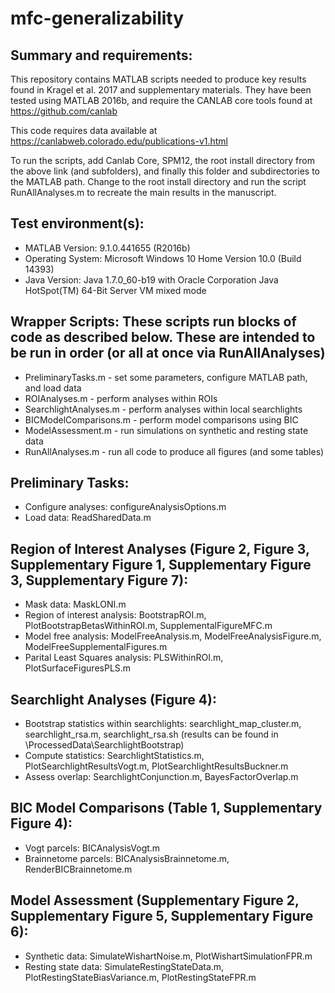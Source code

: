 # mfc-generalizability
Summary and requirements:
-------------------------
This repository contains MATLAB scripts needed to produce key results found in Kragel et al. 2017 and supplementary materials. 
They have been tested using MATLAB 2016b, and require the CANLAB core tools found at https://github.com/canlab

This code requires data available at https://canlabweb.colorado.edu/publications-v1.html 

To run the scripts, add Canlab Core, SPM12, the root install directory from the above link (and subfolders), and finally this folder and 
subdirectories to the MATLAB path. Change to the root install directory and run the script RunAllAnalyses.m to recreate the main results in the manuscript.

Test environment(s):
--------------------
- MATLAB Version: 9.1.0.441655 (R2016b)
- Operating System: Microsoft Windows 10 Home Version 10.0 (Build 14393)
- Java Version: Java 1.7.0_60-b19 with Oracle Corporation Java HotSpot(TM) 64-Bit Server VM mixed mode

Wrapper Scripts: These scripts run blocks of code as described below. These are intended to be run in order (or all at once via RunAllAnalyses)
-----------------------------------------------------------------------------------------------------------------------------------------------
- PreliminaryTasks.m - set some parameters, configure MATLAB path, and load data
- ROIAnalyses.m - perform analyses within ROIs
- SearchlightAnalyses.m - perform analyses within local searchlights
- BICModelComparisons.m - perform model comparisons using BIC
- ModelAssessment.m - run simulations on synthetic and resting state data
- RunAllAnalyses.m - run all code to produce all figures (and some tables)

Preliminary Tasks:
------------------
- Configure analyses: configureAnalysisOptions.m
- Load data: ReadSharedData.m

Region of Interest Analyses (Figure 2, Figure 3, Supplementary Figure 1, Supplementary Figure 3, Supplementary Figure 7):
-------------------------------------------------------------------------------------------------------------------------
- Mask data: MaskLONI.m
- Region of interest analysis: BootstrapROI.m, PlotBootstrapBetasWithinROI.m, SupplementalFigureMFC.m
- Model free analysis: ModelFreeAnalysis.m, ModelFreeAnalysisFigure.m, ModelFreeSupplementalFigures.m
- Parital Least Squares analysis: PLSWithinROI.m, PlotSurfaceFiguresPLS.m

Searchlight Analyses (Figure 4):
--------------------------------
- Bootstrap statistics within searchlights: searchlight_map_cluster.m, searchlight_rsa.m, searchlight_rsa.sh  (results can be found in \ProcessedData\SearchlightBootstrap)
- Compute statistics: SearchlightStatistics.m, PlotSearchlightResultsVogt.m, PlotSearchlightResultsBuckner.m
- Assess overlap: SearchlightConjunction.m, BayesFactorOverlap.m

BIC Model Comparisons (Table 1, Supplementary Figure 4):
--------------------------------------------------------
- Vogt parcels: BICAnalysisVogt.m
- Brainnetome parcels: BICAnalysisBrainnetome.m, RenderBICBrainnetome.m

Model Assessment (Supplementary Figure 2, Supplementary Figure 5, Supplementary Figure 6):
------------------------------------------------------------------------------------------
- Synthetic data: SimulateWishartNoise.m, PlotWishartSimulationFPR.m
- Resting state data: SimulateRestingStateData.m, PlotRestingStateBiasVariance.m, PlotRestingStateFPR.m
